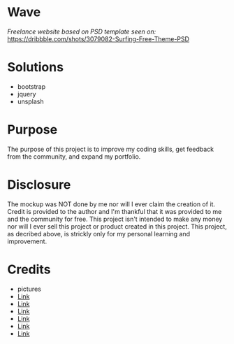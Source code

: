 # Wave
*Freelance website based on PSD template seen on:* https://dribbble.com/shots/3079082-Surfing-Free-Theme-PSD

# Solutions
- bootstrap 
- jquery
- unsplash

# Purpose
The purpose of this project is to improve my coding skills, get feedback from the community, and expand my portfolio.

# Disclosure
The mockup was NOT done by me nor will I ever claim the creation of it. Credit is provided to the author and I'm thankful that it was provided to me and the community for free. This project isn't intended to make any money nor will I ever sell this project or product created in this project. This project, as decribed above, is strickly only for my personal learning and improvement.

# Credits
- pictures
- [Link](https://unsplash.com/photos/AZMmUy2qL6A)
- [Link](https://unsplash.com/photos/faeDxDVtGNA)
- [Link](https://unsplash.com/photos/9_Wqa2r9bME)
- [Link](https://unsplash.com/photos/1CxphuiFS7Y)
- [Link](https://unsplash.com/photos/jIsKN9vlu6w)
- [Link](https://unsplash.com/search/surf?photo=9oU9-PREN90)
